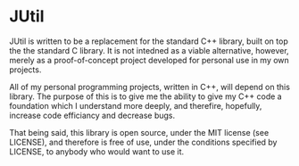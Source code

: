 # JUtil
JUtil is written to be a replacement for the standard C++ library, built on top the the standard C library. It is not intedned as a viable alternative, however, merely as a proof-of-concept project developed for personal use in my own projects. 

All of my personal programming projects, written in C++, will depend on this library. The purpose of this is to give me the ability to give my C++ code a foundation which I understand more deeply, and therefire, hopefully, increase code efficiancy and decrease bugs. 

That being said, this library is open source, under the MIT license (see LICENSE), and therefore is free of use, under the conditions specified by LICENSE, to anybody who would want to use it.
